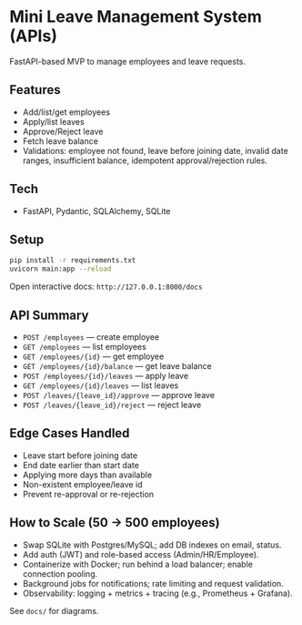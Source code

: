 
# Mini Leave Management System (APIs)

FastAPI-based MVP to manage employees and leave requests.

## Features
- Add/list/get employees
- Apply/list leaves
- Approve/Reject leave
- Fetch leave balance
- Validations: employee not found, leave before joining date, invalid date ranges, insufficient balance, idempotent approval/rejection rules.

## Tech
- FastAPI, Pydantic, SQLAlchemy, SQLite

## Setup
```bash
pip install -r requirements.txt
uvicorn main:app --reload
```

Open interactive docs: `http://127.0.0.1:8000/docs`

## API Summary
- `POST /employees` — create employee
- `GET /employees` — list employees
- `GET /employees/{id}` — get employee
- `GET /employees/{id}/balance` — get leave balance
- `POST /employees/{id}/leaves` — apply leave
- `GET /employees/{id}/leaves` — list leaves
- `POST /leaves/{leave_id}/approve` — approve leave
- `POST /leaves/{leave_id}/reject` — reject leave

## Edge Cases Handled
- Leave start before joining date
- End date earlier than start date
- Applying more days than available
- Non-existent employee/leave id
- Prevent re-approval or re-rejection

## How to Scale (50 → 500 employees)
- Swap SQLite with Postgres/MySQL; add DB indexes on email, status.
- Add auth (JWT) and role-based access (Admin/HR/Employee).
- Containerize with Docker; run behind a load balancer; enable connection pooling.
- Background jobs for notifications; rate limiting and request validation.
- Observability: logging + metrics + tracing (e.g., Prometheus + Grafana).

See `docs/` for diagrams.
